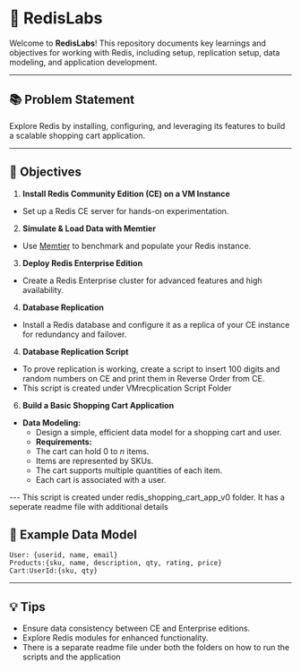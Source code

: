 # 🚀 RedisLabs

Welcome to **RedisLabs**! 
This repository documents key learnings and objectives for working with Redis, including setup, replication setup, data modeling, and application development.

---

## 📚 Problem Statement

Explore Redis by installing, configuring, and leveraging its features to build a scalable shopping cart application.

---

## 🎯 Objectives

1. **Install Redis Community Edition (CE) on a VM Instance**
  - Set up a Redis CE server for hands-on experimentation.

2. **Simulate & Load Data with Memtier**
  - Use [Memtier](https://github.com/RedisLabs/memtier_benchmark) to benchmark and populate your Redis instance.

3. **Deploy Redis Enterprise Edition**
  - Create a Redis Enterprise cluster for advanced features and high availability.

4. **Database Replication**
  - Install a Redis database and configure it as a replica of your CE instance for redundancy and failover.

4. **Database Replication Script**
  - To prove replication is working, create a script to insert 100 digits and random numbers on CE and print them in Reverse Order from CE.
  - This script is created under VMrecplication Script Folder


6. **Build a Basic Shopping Cart Application**
  - **Data Modeling:**  
    - Design a simple, efficient data model for a shopping cart and user.
    - **Requirements:**
     - The cart can hold 0 to _n_ items.
     - Items are represented by SKUs.
     - The cart supports multiple quantities of each item.
     - Each cart is associated with a user.

--- This script is created under redis_shopping_cart_app_v0 folder. It has a seperate readme file with additional details

## 🛒 Example Data Model

```plaintext
User: {userid, name, email} 
Products:{sku, name, description, qty, rating, price}
Cart:UserId:{sku, qty}

```

---

## 💡 Tips
- Ensure data consistency between CE and Enterprise editions.
- Explore Redis modules for enhanced functionality.
- There is a separate readme file under both the folders on how to run the scripts and the application

